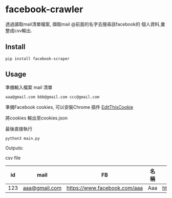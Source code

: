 # facebook-crawler

透過讀取mail清單檔案, 擷取mail @前面的名字去搜尋該facebook的 個人資料,彙整成csv輸出.

## Install

`pip install facebook-scraper`

## Usage

準備輸入檔案 mail 清單

`aaa@gmail.com
bbb@gmail.com
ccc@gmail.com`

準備Facebook cookies, 可以安裝Chrome 插件 [EditThisCookie](https://chrome.google.com/webstore/detail/editthiscookie/fngmhnnpilhplaeedifhccceomclgfbg?hl=en)

將cookies 輸出至cookies.json

最後直接執行

`python3 main.py`

Outputs:

csv file

| id   | mail          | FB                           | 名稱 | 大頭貼           | 教育     | 現居   | 性別 | 生日     | 感情狀態 |
| ---- | ------------- | ---------------------------- | ---- | ---------------- | -------- | ------ | ---- | -------- | -------- |
| 123  | aaa@gmail.com | https://www.facebook.com/aaa | Aaa  | https://xxxx.jpg | colleage | Taiwan | Male | Birthday | Married  |

